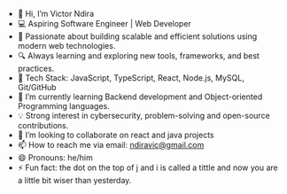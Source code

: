 - 👋 Hi, I’m Victor Ndira
- 💻 Aspiring Software Engineer | Web Developer
- 🚀 Passionate about building scalable and efficient solutions using modern web technologies.
- 🔍 Always learning and exploring new tools, frameworks, and best practices.
- 📌 Tech Stack: JavaScript, TypeScript, React, Node.js, MySQL, Git/GitHub
- 🌱 I’m currently learning Backend development and Object-oriented Programming languages.
- 💡 Strong interest in cybersecurity, problem-solving and open-source contributions.
- 💞️ I’m looking to collaborate on react and java projects
- 📫 How to reach me via email: ndiravic@gmail.com
- 😄 Pronouns: he/him
- ⚡ Fun fact: the dot on the top of j and i is called a tittle and now you are a little bit wiser than yesterday.

<!---
cpt-nemo2/cpt-nemo2 is a ✨ special ✨ repository because its `README.md` (this file) appears on your GitHub profile.
You can click the Preview link to take a look at your changes.
--->
